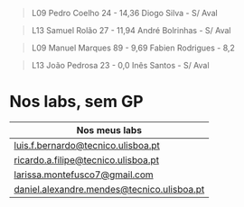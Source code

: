 >L09 Pedro Coelho 24    - 14,36
     Diogo Silva        - S/ Aval

>L13 Samuel Rolão 27    - 11,94
	 André Bolrinhas    - S/ Aval
	
>L09 Manuel Marques 89  - 9,69
>    Fabien Rodrigues   - 8,2

>L13 João Pedrosa 23    - 0,0
>	Inês Santos        - S/ Aval

# Nos labs, sem GP
| Nos meus labs                              |
| ------------------------------------------ |
| luis.f.bernardo@tecnico.ulisboa.pt         |
| ricardo.a.filipe@tecnico.ulisboa.pt        |
| larissa.montefusco7@gmail.com              |
| daniel.alexandre.mendes@tecnico.ulisboa.pt |
